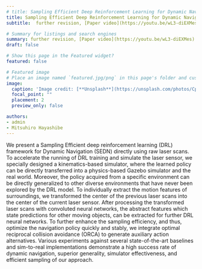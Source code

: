 ```yaml
---
# title: Sampling Efficient Deep Reinforcement Learning for Dynamic Navigation with Raw Laser Scans
title: Sampling Efficient Deep Reinforcement Learning for Dynamic Navigation with Raw Laser Scans
subtitle:  further revision, [Paper video](https://youtu.be/wL3-diEXMes).

# Summary for listings and search engines
summary: further revision, [Paper video](https://youtu.be/wL3-diEXMes).
draft: false

# Show this page in the Featured widget?
featured: false

# Featured image
# Place an image named `featured.jpg/png` in this page's folder and customize its options here.
image:
  caption: 'Image credit: [**Unsplash**](https://unsplash.com/photos/CpkOjOcXdUY)'
  focal_point: ""
  placement: 2
  preview_only: false

authors:
- admin
- Mitsuhiro Hayashibe
---
```


We present a Sampling Efficient deep reinforcement learning (DRL) framework for Dynamic Navigation (SEDN) directly using raw laser scans. To accelerate the running of DRL training and simulate the laser sensor, we specially designed a kinematics-based simulator, where the learned policy can be directly transferred into a physics-based Gazebo simulator and the real world. Moreover, the policy acquired from a specific environment can be directly generalized to other diverse environments that have never been explored by the DRL model. To individually extract the motion features of surroundings, we transformed the center of the previous laser scans into the center of the current laser sensor. After processing the transformed laser scans with convoluted neural networks, the abstract features which state predictions for other moving objects, can be extracted for further DRL neural networks. To further enhance the sampling efficiency, and thus, optimize the navigation policy quickly and stably, we integrate optimal reciprocal collision avoidance (ORCA) to generate auxiliary action alternatives. Various experiments against several state-of-the-art baselines and sim-to-real implementations demonstrate a high success rate of dynamic navigation, superior generality, simulator effectiveness, and efficient sampling of our approach.
